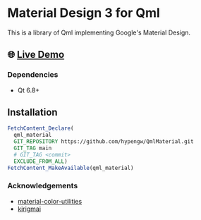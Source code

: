 # Material Design 3 for Qml
This is a library of Qml implementing Google's Material Design.

## 🌐 [Live Demo](https://hypengw.github.io/QmlMaterialWeb/qmaterial_example.html)

### Dependencies

- Qt 6.8+

## Installation
```cmake
FetchContent_Declare(
  qml_material
  GIT_REPOSITORY https://github.com/hypengw/QmlMaterial.git
  GIT_TAG main
  # GIT_TAG <commit>
  EXCLUDE_FROM_ALL)
FetchContent_MakeAvailable(qml_material)
```

### Acknowledgements
- [material-color-utilities](https://github.com/material-foundation/material-color-utilities)
- [kirigmai](https://invent.kde.org/frameworks/kirigami)
